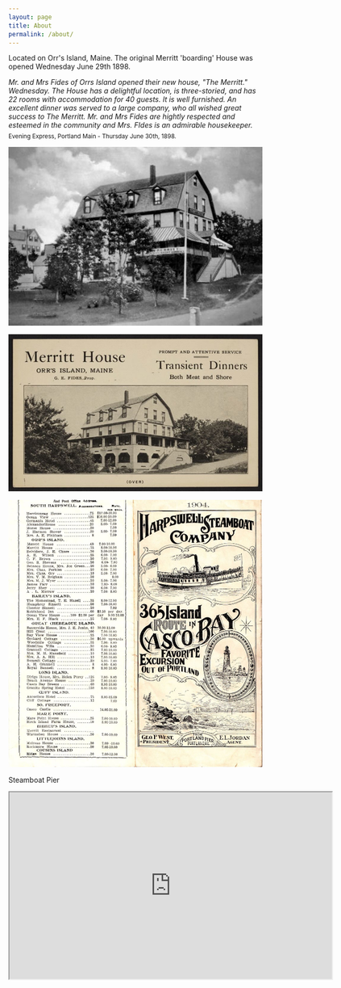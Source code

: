 ```yaml
---
layout: page
title: About
permalink: /about/
---
```


Located on Orr's Island, Maine.  The original Merritt 'boarding' House was opened Wednesday June 29th 1898.<br>

_Mr. and Mrs Fides of Orrs Island opened their new house, "The Merritt." Wednesday.  The House has a delightful location, is three-storied, and has 22 rooms with accommodation for 40 guests.  It is well furnished. An excellent dinner was served to a large company, who all wished great success to The Merritt.  Mr. and Mrs Fides are hightly respected and esteemed in the community and Mrs. FIdes is an admirable housekeeper._
<br>
<sub>Evening Express, Portland Main - Thursday June 30th, 1898. </sub><br>

![merritt-house](/images/2.jpeg)


![merritt-house](/images/3.jpeg)

![merritt-house](/images/4.jpeg)
<br>
<p> Steamboat Pier</p>
<iframe src="https://drive.google.com/file/d/1kB1I1xeE-mkxwQuDTvGWu1oUZ1IjPxi5/preview" width="640" height="370" allow="autoplay"></iframe>


